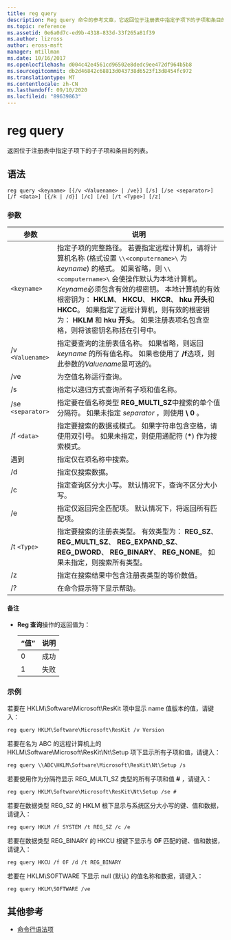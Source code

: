 ```yaml
---
title: reg query
description: Reg query 命令的参考文章，它返回位于注册表中指定子项下的子项和条目的列表。
ms.topic: reference
ms.assetid: 0e6a0d7c-ed9b-4318-833d-33f265a81f39
ms.author: lizross
author: eross-msft
manager: mtillman
ms.date: 10/16/2017
ms.openlocfilehash: d004c42e4561cd96502e8dedc9ee472df964b5b8
ms.sourcegitcommit: db2d46842c68813d043738d6523f13d8454fc972
ms.translationtype: MT
ms.contentlocale: zh-CN
ms.lasthandoff: 09/10/2020
ms.locfileid: "89639863"
---
```

# <a name="reg-query"></a>reg query

返回位于注册表中指定子项下的子子项和条目的列表。

## <a name="syntax"></a>语法

```
reg query <keyname> [{/v <Valuename> | /ve}] [/s] [/se <separator>] [/f <data>] [{/k | /d}] [/c] [/e] [/t <Type>] [/z]
```

### <a name="parameters"></a>参数

| 参数 | 说明 |
|--|--|
| `<keyname>` | 指定子项的完整路径。 若要指定远程计算机，请将计算机名称 (格式设置 `\\<computername>\` 为 *keyname*) 的格式。 如果省略，则 `\\<computername>\` 会使操作默认为本地计算机。 *Keyname*必须包含有效的根密钥。 本地计算机的有效根密钥为： **HKLM**、 **HKCU**、 **HKCR**、 **hku 开头**和 **HKCC**。 如果指定了远程计算机，则有效的根密钥为： **HKLM** 和 **hku 开头**。 如果注册表项名包含空格，则将该密钥名称括在引号中。 |
| /v `<Valuename>` | 指定要查询的注册表值名称。 如果省略，则返回 *keyname* 的所有值名称。 如果也使用了 **/f**选项，则此参数的*Valuename*是可选的。 |
| /ve | 为空值名称运行查询。 |
| /s | 指定以递归方式查询所有子项和值名称。 |
| /se `<separator>` | 指定要在值名称类型 **REG_MULTI_SZ**中搜索的单个值分隔符。 如果未指定 *separator* ，则使用 **\ 0** 。 |
| /f `<data>` | 指定要搜索的数据或模式。 如果字符串包含空格，请使用双引号。 如果未指定，则使用通配符 (**&#42;**) 作为搜索模式。 |
| 遇到 | 指定仅在项名称中搜索。 |
| /d | 指定仅搜索数据。 |
| /c | 指定查询区分大小写。 默认情况下，查询不区分大小写。 |
| /e | 指定仅返回完全匹配项。 默认情况下，将返回所有匹配项。 |
| /t `<Type>` | 指定要搜索的注册表类型。 有效类型为： **REG_SZ**、 **REG_MULTI_SZ**、 **REG_EXPAND_SZ**、 **REG_DWORD**、 **REG_BINARY**、 **REG_NONE**。 如果未指定，则搜索所有类型。 |
| /z | 指定在搜索结果中包含注册表类型的等价数值。 |
| /? | 在命令提示符下显示帮助。 |

#### <a name="remarks"></a>备注

- **Reg 查询**操作的返回值为：

    | “值” | 说明 |
    |--|--|
    | 0 | 成功 |
    | 1 | 失败 |

### <a name="examples"></a>示例

若要在 HKLM\Software\Microsoft\ResKit 项中显示 name 值版本的值，请键入：

```
reg query HKLM\Software\Microsoft\ResKit /v Version
```

若要在名为 ABC 的远程计算机上的 HKLM\Software\Microsoft\ResKit\Nt\Setup 项下显示所有子项和值，请键入：

```
reg query \\ABC\HKLM\Software\Microsoft\ResKit\Nt\Setup /s
```

若要使用作为分隔符显示 REG_MULTI_SZ 类型的所有子项和值 **#** ，请键入：

```
reg query HKLM\Software\Microsoft\ResKit\Nt\Setup /se #
```

若要在数据类型 REG_SZ 的 HKLM 根下显示与系统区分大小写的键、值和数据，请键入：

```
reg query HKLM /f SYSTEM /t REG_SZ /c /e
```

若要在数据类型 REG_BINARY 的 HKCU 根键下显示与 **0F** 匹配的键、值和数据，请键入：

```
reg query HKCU /f 0F /d /t REG_BINARY
```

若要在 HKLM\SOFTWARE 下显示 null (默认) 的值名称和数据，请键入：

```
reg query HKLM\SOFTWARE /ve
```

## <a name="additional-references"></a>其他参考

- [命令行语法项](command-line-syntax-key.md)
